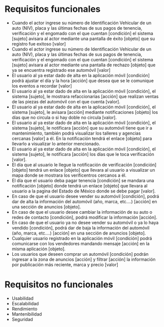 # Requisitos funcionales
- Cuando el actor ingrese su número de Identificación Vehicular de un auto (NIV), placa y las últimas fechas de sus pagos de tenencia, verificación y el engomado con el que cuentan [condición] el sistema [sujeto] avisara al actor mediante una pantalla de éxito [objeto] que su registro fue exitoso [valor]
- Cuando el actor ingrese su número de Identificación Vehicular de un auto (NIV), placa y las últimas fechas de sus pagos de tenencia, verificación y el engomado con el que cuentan [condición] el sistema [sujeto] avisara al actor mediante una pantalla de rechazo [objeto] que ya se encuentra registrado ese automóvil [valor]
- El usuario al ya estar dado de alta en la aplicación móvil [condición] podrá ajustar el día y la hora [acción] que desea que se le comunique los eventos a recordar [valor]
- El usuario al ya estar dado de alta en la aplicación móvil [condición], el sistema [sujeto], le mostrara refaccionarias [acción] que realizan ventas de las piezas del automóvil con el que cuenta [valor].
- El usuario al ya estar dado de alta en la aplicación móvil [condición], el sistema [sujeto], le avisara [acción] mediante notificaciones [objeto] los días que no circula o si hay doble no circula [valor].
- El usuario al ya estar dado de alta en la aplicación móvil [condición], el sistema [sujeto], le notificara [acción] que su automóvil tiene que ir a mantenimiento, también podrá visualizar los talleres y agencias cercanas [valor] a él. En la notificación tendrá el enlace [objeto] para llevarlo a visualizar lo anterior mencionado.
- El usuario al ya estar dado de alta en la aplicación móvil [condición], el sistema [sujeto], le notificara [acción] los días que le toca verificación [valor].
-  El día que al usuario le llegue la notificación de verificación [condición] [objeto] tendrá un enlace [objeto] que llevara al usuario a visualizar un mapa donde se mostrara los verificentros cercanos a él.
- El día que el usuario deba pagar tenencia [condición] se mandara una notificación [objeto] donde tendrá un enlace [objeto] que llevara al usuario a la pagina del Estado de México donde se debe pagar [valor].
- En caso de que el usuario desee vender su automóvil [condición], podrá dar de alta la información del automóvil (año, marca, etc.…) [acción] en una sección de anuncios [objeto]. 
-  En caso de que el usuario desee cambiar la información de su auto o redes de contacto [condición], podrá modificar la información [acción].
- En caso de que el usuario ya no desee vender su automóvil o ya lo haya vendido [condición], podrá dar de baja la información del automóvil (año, marca, etc.…) [acción] en una sección de anuncios [objeto].
- Cualquier usuario registrado en la aplicación móvil [condición] podrá comunicarse con los vendedores mandando mensaje [acción] en la misma aplicación [objeto].
- Los usuarios que deseen comprar un automóvil [condición] podrán ingresar a la zona de anuncios [acción] y filtrar [acción] la información por publicación más reciente, marca y precio [valor]

# Requisitos no funcionales
- Usabilidad
- Escalabilidad
- Rendimiento
- Mantenibilidad
- Seguridad